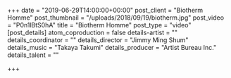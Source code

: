 +++
date = "2019-06-29T14:00:00+00:00"
post_client = "Biotherm Homme"
post_thumbnail = "/uploads/2018/09/19/biotherm.jpg"
post_video = "P0n1lBtS0hA"
title = "Biotherm Homme"
post_type = "video"
[post_details]
atom_coproduction = false
details-artist = ""
details_coordinator = ""
details_director = "Jimmy Ming Shum"
details_music = "Takaya Takumi"
details_producer = "Artist Bureau Inc."
details_talent = ""

+++
